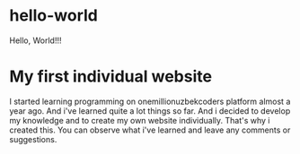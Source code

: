 # hello-world
Hello, World!!!
<!DOCTYPE html>
<html lang="en" dir="ltr">
  <head>
    <meta charset="utf-8">
    <title> Something </title>
  </head>
  <body>
    <h1>My first individual website</h1>
    <p> I started learning programming on onemillionuzbekcoders platform almost a year ago.
    And i've learned quite a lot things so far. And i decided to develop my knowledge and to create my own website individually.
  That's why i created this. You can observe what i've learned and leave any comments or suggestions.  </p>
  </body>
</html><title>Home</title>
